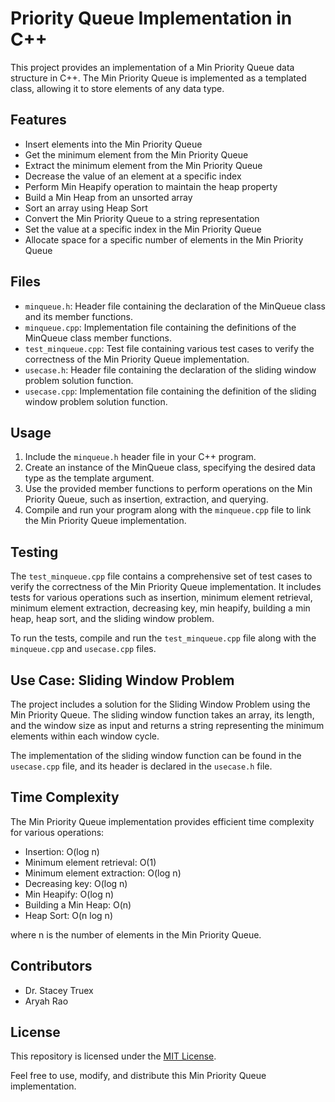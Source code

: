 # Priority Queue Implementation in C++

This project provides an implementation of a Min Priority Queue data structure in C++. The Min Priority Queue is implemented as a templated class, allowing it to store elements of any data type.

## Features

- Insert elements into the Min Priority Queue
- Get the minimum element from the Min Priority Queue
- Extract the minimum element from the Min Priority Queue
- Decrease the value of an element at a specific index
- Perform Min Heapify operation to maintain the heap property
- Build a Min Heap from an unsorted array
- Sort an array using Heap Sort
- Convert the Min Priority Queue to a string representation
- Set the value at a specific index in the Min Priority Queue
- Allocate space for a specific number of elements in the Min Priority Queue

## Files

- `minqueue.h`: Header file containing the declaration of the MinQueue class and its member functions.
- `minqueue.cpp`: Implementation file containing the definitions of the MinQueue class member functions.
- `test_minqueue.cpp`: Test file containing various test cases to verify the correctness of the Min Priority Queue implementation.
- `usecase.h`: Header file containing the declaration of the sliding window problem solution function.
- `usecase.cpp`: Implementation file containing the definition of the sliding window problem solution function.

## Usage

1. Include the `minqueue.h` header file in your C++ program.
2. Create an instance of the MinQueue class, specifying the desired data type as the template argument.
3. Use the provided member functions to perform operations on the Min Priority Queue, such as insertion, extraction, and querying.
4. Compile and run your program along with the `minqueue.cpp` file to link the Min Priority Queue implementation.

## Testing

The `test_minqueue.cpp` file contains a comprehensive set of test cases to verify the correctness of the Min Priority Queue implementation. It includes tests for various operations such as insertion, minimum element retrieval, minimum element extraction, decreasing key, min heapify, building a min heap, heap sort, and the sliding window problem.

To run the tests, compile and run the `test_minqueue.cpp` file along with the `minqueue.cpp` and `usecase.cpp` files.

## Use Case: Sliding Window Problem

The project includes a solution for the Sliding Window Problem using the Min Priority Queue. The sliding window function takes an array, its length, and the window size as input and returns a string representing the minimum elements within each window cycle.

The implementation of the sliding window function can be found in the `usecase.cpp` file, and its header is declared in the `usecase.h` file. 

## Time Complexity

The Min Priority Queue implementation provides efficient time complexity for various operations:

- Insertion: O(log n)
- Minimum element retrieval: O(1)
- Minimum element extraction: O(log n)
- Decreasing key: O(log n)
- Min Heapify: O(log n)
- Building a Min Heap: O(n)
- Heap Sort: O(n log n)

where n is the number of elements in the Min Priority Queue.

## Contributors

- Dr. Stacey Truex
- Aryah Rao

## License

This repository is licensed under the [MIT License](LICENSE).

Feel free to use, modify, and distribute this Min Priority Queue implementation.
